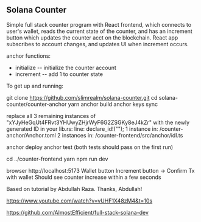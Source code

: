 <h2>Solana Counter</h2>

Simple full stack counter program with React frontend, which connects to user's wallet, reads the current state of the counter, and has an increment button which updates the counter acct on the blockchain.  React app subscribes to account changes, and updates UI when increment occurs.

anchor functions:
- initialize -- initialize the counter account
- increment -- add 1 to counter state

To get up and running:

git clone https://github.com/slimrealm/solana-counter.git
cd solana-counter/counter-anchor
yarn
anchor build 
anchor keys sync

replace all 3 remaining instances of "xYJyHeGqUt4FRvt3YHUwyZHjrWyF6G2ZSGKy8eJ4kZr" with the newly generated ID in your lib.rs: line:  declare_id!("<YourProgramIdHere>");
1 instance in:  /counter-anchor/Anchor.toml
2 instances in:  /counter-frontend/src/anchor/idl.ts

anchor deploy
anchor test (both tests should pass on the first run)

cd ../counter-frontend
yarn
npm run dev

browser  http://localhost:5173
Wallet button
Increment button → Confirm Tx with wallet
Should see counter increase within a few seconds

Based on tutorial by Abdullah Raza.  Thanks, Abdullah!

https://www.youtube.com/watch?v=vUHF1X48zM4&t=10s

https://github.com/AlmostEfficient/full-stack-solana-dev
